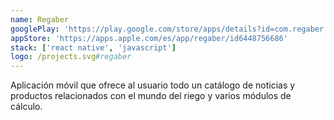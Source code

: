 ```yaml
---
name: Regaber
googlePlay: 'https://play.google.com/store/apps/details?id=com.regaber'
appStore: 'https://apps.apple.com/es/app/regaber/id6448756686'
stack: ['react native', 'javascript']
logo: /projects.svg#regaber
---
```


Aplicación móvil que ofrece al usuario todo un catálogo de noticias y productos
relacionados con el mundo del riego y varios módulos de cálculo.
